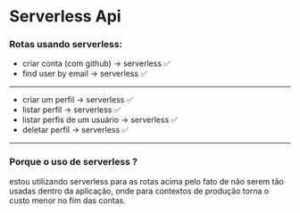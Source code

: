 # Serverless Api

### Rotas usando serverless:
- criar conta (com github) → serverless ✅
- find user by email → serverless ✅

---

- criar um perfil → serverless ✅
- listar perfil → serverless ✅
- listar perfis de um usuário → serverless ✅
- deletar perfil → serverless ✅

---

### Porque o uso de serverless ?
estou utilizando serverless para as rotas acima pelo fato de não serem tão usadas dentro da aplicação, onde para contextos de produção torna o custo menor no fim das contas.
